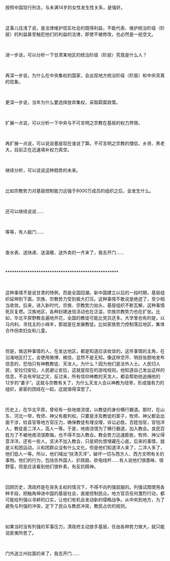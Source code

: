 <p data-pid="czvS4ISP">按照中国现行刑法，与未满14岁的女性发生性关系，是强奸。</p><p><br></p><p data-pid="4ZB0kwwf">这事儿往浅了说，是法律维护现实社会的既得利益，不能代表、维护统治阶级（阶层）的利益甚至触犯他们的利益的法律，即使不被修改，也必然是一纸空文。</p><p><br></p><p data-pid="1T919Gbb">进一步说，可以分析一下甘肃某地区的统治阶级（阶层）究竟是什么人？</p><p><br></p><p data-pid="QlflNsM2">再深一步说，为什么在中央集权的国家，会出现地方统治阶级（阶层）和中央背离的现象。</p><p><br></p><p data-pid="1cxVI_1p">更深一步说，当年为什么要选择放弃集权，采取羁縻政策。</p><p><br></p><p data-pid="3Rhji4qp">扩展一点说，可以分析一下中央与不可言明之宗教在基层的权力界限。</p><p><br></p><p data-pid="RlGQ9h4H">再扩展一点说，可以说说基层现在谁说了算。不可言明之宗教的僧侣、乡贤、黑老大，目前正在迅速填补权力真空。</p><p><br></p><p data-pid="9AJFEHdy">继续分析，可以说说这种趋势的未来。</p><p><br></p><p data-pid="Cnqbk9Kf">比如宗教势力对基层控制能力远强于8000万成员的组织之后，会发生什么。</p><p><br></p><p data-pid="djWP1Awc">还可以继续说说……</p><p><br></p><p data-pid="I5tluJ3C">等等，有人敲门……</p><p><br></p><p data-pid="u1FDr5KB">查水表、送快递、送温暖、送外卖的一齐来了，我去开门……</p><p><br></p><p data-pid="NL6rnzvq">***************************************************</p><p><br></p><p data-pid="kRUdC_57">这种事情不是说甘肃的特例，而是全国回潮。新中国建立以后的一段时期，基层组织延伸到下面，宗族、宗教势力受到极大打压。这种事情不敢说是绝迹了，至少相当收敛。后来，进入新时代，宗族、宗教势力抬头，基层组织不断瓦解，这种事情死灰复燃。汉族地区，各种封建迷信活动也在泛滥，宗族宗教势力也在扩张。比如，华北平原野教会遍地开花，全国的教徒可能比党员还多。大学里也有的是，以马内利、寻找主的小绵羊，那就是在发展教徒。比如家族势力控制落后地区，集体合作拐卖妇女和儿童。</p><p><br></p><p data-pid="8tsVIed1">但是，做这种事情的人，在发达地区，都是知道应该收敛的。这件事情的主角，在沿海地区打工，会使用微博、微信，显然不是无知。像这样空开、明目张胆地发布信息的，恐怕只有神教教徒、天龙人。为什么？因为他们是法外人士。人民归人民，安拉归安拉，人民避让安拉，这就是现在的游戏规则。他知道自己发出这样的信息，不会有牢狱之灾，反过来，所有信仰神教的天龙人，都会帮助他追捕他的12岁的“妻子”。这就与宗教有关了，为什么天龙人会以神教为纽带，形成强有力的组织，紧密的团结在一起，这就值得深思了。</p><p><br></p><p data-pid="_3mSDHAL">历史上，在华北平原，曾经有一些地痞流氓，以教徒的身份横行霸道。那时，在山东、河北一带，牧师、神父有裁判权。只要是涉及教徒的案子，牧师、神父都会出面干涉，给县官等地方官压力，确保教徒有理没理，诉讼必胜。百姓怕官，官怕洋人，教徒是二洋人，高人一等。于是，地痞流氓为了横行霸道，加入教会。良民百姓为了不被地痞流氓欺侮，也不得不加入教会。教会势力迅速膨胀，牧师、神父得意洋洋。还有一些人，坚决不加入教会，只是把仇恨埋藏在心底。后来的事情，就是义和团运动。义和团群众没有什么文化，但是他们知道洋人来了，二洋人多了，他们低人一等。所以，他们喊出“扶清灭洋”，破坏一切与西方人、西方文明有关的事物。他们的行为，包括杀外国人、扒铁路、砍电线杆……有人说他们很愚昧、很野蛮，但是应该看到他们很朴素，有反抗精神。</p><p><br></p><p data-pid="lQwSQiOD">回顾历史，清政府是在丧失主权的情况下，不得不向列强屈服的。列强试图使用各种手段，把触角伸进中国的基层社会，直接控制民众。地方官员任何激烈行动，都可能给列强以寻衅的口实，让他们有机会发动新的侵略战争。从中央到地方，为了避免与列强的冲突，定下了民众与教民冲突，教民占优的规则。</p><p><br></p><p data-pid="g-lT_FWv">如果当时没有列强的军事压力，清政府主动放手基层，任由各种势力做大，就只能说匪夷所思了。</p><p><br></p><p data-pid="GmdlDCcv">门外送兰州拉面的来了，我去开门……</p>